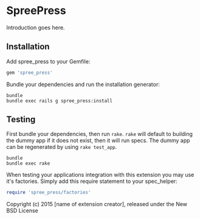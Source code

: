 SpreePress
==========

Introduction goes here.

Installation
------------

Add spree_press to your Gemfile:

```ruby
gem 'spree_press'
```

Bundle your dependencies and run the installation generator:

```shell
bundle
bundle exec rails g spree_press:install
```

Testing
-------

First bundle your dependencies, then run `rake`. `rake` will default to building the dummy app if it does not exist, then it will run specs. The dummy app can be regenerated by using `rake test_app`.

```shell
bundle
bundle exec rake
```

When testing your applications integration with this extension you may use it's factories.
Simply add this require statement to your spec_helper:

```ruby
require 'spree_press/factories'
```

Copyright (c) 2015 [name of extension creator], released under the New BSD License
